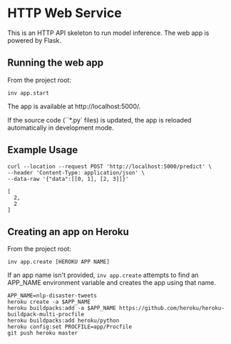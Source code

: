 # HTTP Web Service

This is an HTTP API skeleton to run model inference. The web app is powered by Flask.

## Running the web app

From the project root:

```
inv app.start
```

The app is available at http://localhost:5000/.

If the source code (``*.py` files) is updated, the app is reloaded automatically in development mode.

## Example Usage

```
curl --location --request POST 'http://localhost:5000/predict' \
--header 'Content-Type: application/json' \
--data-raw '{"data":[[0, 1], [2, 3]]}'
```

```
[
  2,
  2
]
```

## Creating an app on Heroku

From the project root:

```
inv app.create [HEROKU APP NAME]
```

If an app name isn't provided, `inv app.create` attempts to find an APP_NAME environment variable and creates the app using that name.

```
APP_NAME=nlp-disaster-tweets
heroku create -a $APP_NAME
heroku buildpacks:add -a $APP_NAME https://github.com/heroku/heroku-buildpack-multi-procfile
heroku buildpacks:add heroku/python
heroku config:set PROCFILE=app/Procfile
git push heroku master
```
